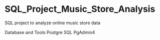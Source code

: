 # SQL_Project_Music_Store_Analysis

SQL project to analyze online music store data

Database and Tools
Postgre SQL
PgAdmin4


